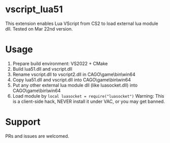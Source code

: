 # vscript_lua51
This extension enables Lua VScript from CS2 to load external lua module dll. Tested on Mar 22nd version. 

# Usage
1. Prepare build environment: VS2022 + CMake
2. Build lua51.dll and vscript.dll
3. Rename vscript.dll to vscript2.dll in CAGO\game\bin\win64
4. Copy lua51.dll and vscript.dll into CAGO\game\bin\win64
5. Put any other external lua module dll (like luasocket.dll) into CAGO\game\bin\win64
6. Load module by `local luasocket = require("luasocket")`
Warning: This is a client-side hack, NEVER install it under VAC, or you may get banned. 

# Support
PRs and issues are welcomed. 